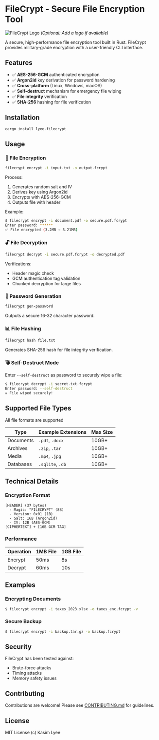 
# FileCrypt - Secure File Encryption Tool

![FileCrypt Logo](https://via.placeholder.com/150) _(Optional: Add a logo if available)_

A secure, high-performance file encryption tool built in Rust. FileCrypt provides military-grade encryption with a user-friendly CLI interface.

## Features

- ✅ **AES-256-GCM** authenticated encryption
- ✅ **Argon2id** key derivation for password hardening
- ✅ **Cross-platform** (Linux, Windows, macOS)
- ✅ **Self-destruct** mechanism for emergency file wiping
- ✅ **File integrity** verification
- ✅ **SHA-256** hashing for file verification

## Installation

```bash
cargo install lyee-filecrypt
```


## Usage

### 🔐 File Encryption

```bash
filecrypt encrypt -i input.txt -o output.fcrypt
```

Process:

1. Generates random salt and IV
2. Derives key using Argon2id
3. Encrypts with AES-256-GCM
4. Outputs file with header

Example:

```bash
$ filecrypt encrypt -i document.pdf -o secure.pdf.fcrypt
Enter password: ******
✅ File encrypted (3.2MB → 3.21MB)
```

### 🔓 File Decryption

```bash
filecrypt decrypt -i secure.pdf.fcrypt -o decrypted.pdf
```

Verifications:

- Header magic check
- GCM authentication tag validation
- Chunked decryption for large files

### 🔑 Password Generation

```bash
filecrypt gen-password
```

Outputs a secure 16-32 character password.

### 📊 File Hashing

```bash
filecrypt hash file.txt
```

Generates SHA-256 hash for file integrity verification.

### 💣 Self-Destruct Mode

Enter `--self-destruct` as password to securely wipe a file:

```bash
$ filecrypt decrypt -i secret.txt.fcrypt
Enter password: --self-destruct
☠️ File wiped securely!
```

## Supported File Types

All file formats are supported

| Type      | Example Extensions | Max Size |
| --------- | ------------------ | -------- |
| Documents | `.pdf`, `.docx`    | 10GB+    |
| Archives  | `.zip`, `.tar`     | 10GB+    |
| Media     | `.mp4`, `.jpg`     | 10GB+    |
| Databases | `.sqlite`, `.db`   | 10GB+    |

## Technical Details

### Encryption Format

```plaintext
[HEADER] (37 bytes)
  - Magic: "FILECRYPT" (8B)
  - Version: 0x01 (1B)
  - Salt: 16B (Argon2id)
  - IV: 12B (AES-GCM)
[CIPHERTEXT] + [16B GCM TAG]
```

### Performance

| Operation | 1MB File | 1GB File |
| --------- | -------- | -------- |
| Encrypt   | 50ms     | 8s       |
| Decrypt   | 60ms     | 10s      |

## Examples

### Encrypting Documents

```bash
$ filecrypt encrypt -i taxes_2023.xlsx -o taxes_enc.fcrypt -v
```

### Secure Backup

```bash
$ filecrypt encrypt -i backup.tar.gz -o backup.fcrypt
```

## Security

FileCrypt has been tested against:

- Brute-force attacks
- Timing attacks
- Memory safety issues

## Contributing

Contributions are welcome! Please see [CONTRIBUTING.md](CONTRIBUTING.md) for guidelines.

## License

MIT License (c) Kasim Lyee
